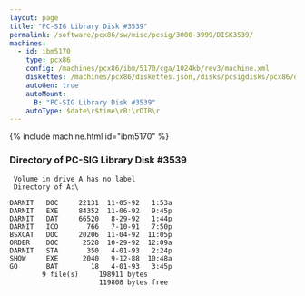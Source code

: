 ```yaml
---
layout: page
title: "PC-SIG Library Disk #3539"
permalink: /software/pcx86/sw/misc/pcsig/3000-3999/DISK3539/
machines:
  - id: ibm5170
    type: pcx86
    config: /machines/pcx86/ibm/5170/cga/1024kb/rev3/machine.xml
    diskettes: /machines/pcx86/diskettes.json,/disks/pcsigdisks/pcx86/diskettes.json
    autoGen: true
    autoMount:
      B: "PC-SIG Library Disk #3539"
    autoType: $date\r$time\rB:\rDIR\r
---
```


{% include machine.html id="ibm5170" %}

### Directory of PC-SIG Library Disk #3539

     Volume in drive A has no label
     Directory of A:\

    DARNIT   DOC     22131  11-05-92   1:53a
    DARNIT   EXE     84352  11-06-92   9:45p
    DARNIT   DAT     66520   8-29-92   1:44p
    DARNIT   ICO       766   7-10-91   7:50p
    BSXCAT   DOC     20206  11-04-92  11:05p
    ORDER    DOC      2528  10-29-92  12:09a
    DARNIT   STA       350   4-01-93   2:24p
    SHOW     EXE      2040   9-12-88  10:48a
    GO       BAT        18   4-01-93   3:45p
            9 file(s)     198911 bytes
                          119808 bytes free

